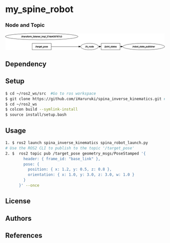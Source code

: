 # my_spine_robot
### Node and Topic
![](rosgraph.png)
## Dependency

## Setup
```bash
$ cd ~/ros2_ws/src  #Go to ros workspace
$ git clone https://github.com/iHaruruki/spina_inverse_kinematics.git #clone this package
$ cd ~/ros2_ws
$ colcon build --symlink-install
$ source install/setup.bash
```
## Usage
```bash
1. $ ros2 launch spina_inverse_kinematics spina_robot_launch.py
# Use the ROS2 CLI to publish to the topic '/target_pose'
2. $  ros2 topic pub /target_pose geometry_msgs/PoseStamped '{
        header: { frame_id: "base_link" },
        pose: {
          position: { x: 1.2, y: 0.5, z: 0.8 },
          orientation: { x: 1.0, y: 3.0, z: 3.0, w: 1.0 }
        }
      }' --once
```
## License
## Authors
## References
